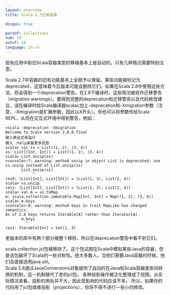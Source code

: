 ```yaml
---
layout: overview
title: Scala 2.7迁移指南

disqus: true

partof: collections
num: 18
outof: 18
language: zh-cn
---
```



现有应用中新旧Scala容器类型的移植基本上是自动的。只有几种情况需要特别注意。

Scala 2.7中容器的旧有功能基本上全部予以保留。某些功能被标记为deprecated，这意味着今后版本可能会删除它们。如果在Scala 2.8中使用这些方法，将会得到一个deprecation警告。在2.8下编译时，这些情况被视作迁移警告（migration warnings）。要得到完整的deprecation和迁移警告以及代码修改建议，请在编译时给Scala编译器scalac加上-deprecation和-Xmigration参数（注意，-Xmigration是扩展参数，因此以X开头）。你也可以将参数传给Scala REPL，从而在交互式环境中得到警告，例如：

    >scala -deprecation -Xmigration
    Welcome to Scala version 2.8.0.final
    键入表达式来运行
    键入 :help来看更多信息
    scala> val xs = List((1, 2), (3, 4))
    xs: List[(Int, Int)] = List((1, 2), (3, 4))
    scala> List.unzip(xs)
    <console>:7: warning: method unzip in object List is deprecated: use xs.unzip instead of List.unzip(xs)
           List.unzip(xs)
                ^
    res0: (List[Int], List[Int]) = (List(1, 3), List(2, 4))
    scala> xs.unzip
    res1: (List[Int], List[Int]) = (List(1, 3), List(2, 4))
    scala> val m = xs.toMap
    m: scala.collection.immutable.Map[Int, Int] = Map((1, 2), (3, 4))
    scala> m.keys
    <console>:8: warning: method keys in trait MapLike has changed semantics:
    As of 2.8 keys returns Iterable[A] rather than Iterator[A].
           m.keys
             ^
    res2: Iterable[Int] = Set(1, 3)
    
老版本的库中有两个部分被整个移除，所以在deprecation警告中看不到它们。

scala.collection.jcl包被移除了。这个包试图在Scala中模拟某些Java的容器，但是该包破坏了Scala的一些对称性。绝大多数人，当他们需要Java容器的时候，他们会直接选用java.util。  
Scala 2.8通过JavaConversions对象提供了自动的在Java和Scala容器类型间转换的机制，这一机制替代了老的jcl包。
各种投影操作被泛化整理成了视图。从实际情况来看，投影的用处并不大，因此受影响的代码应该不多。
所以，如果你的代码用了jcl包或者投影（projections），你将不得不进行一些小的修改。
